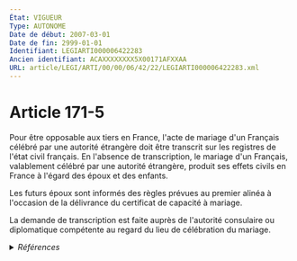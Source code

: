 ```yaml
---
État: VIGUEUR
Type: AUTONOME
Date de début: 2007-03-01
Date de fin: 2999-01-01
Identifiant: LEGIARTI000006422283
Ancien identifiant: ACAXXXXXXXX5X00171AFXXAA
URL: article/LEGI/ARTI/00/00/06/42/22/LEGIARTI000006422283.xml
---
```


<h1>Article 171-5</h1>

Pour être opposable aux tiers en France, l'acte de mariage d'un Français célébré
par une autorité étrangère doit être transcrit sur les registres de l'état civil
français. En l'absence de transcription, le mariage d'un Français, valablement
célébré par une autorité étrangère, produit ses effets civils en France à
l'égard des époux et des enfants.<br />

Les futurs époux sont informés des règles prévues au premier alinéa à l'occasion
de la délivrance du certificat de capacité à mariage.<br />

La demande de transcription est faite auprès de l'autorité consulaire ou
diplomatique compétente au regard du lieu de célébration du mariage.


<details>
  <summary><em>Références</em></summary>

  <h2>Articles faisant référence à l'article</h2>
  
  <ul>
    <li>
      <a href="https://legal.tricoteuses.fr//redirection/LEGIARTI000006284884?vers=git&vers=legifrance">LOI n° 2006-1376 du 14 novembre 2006 relative au contrôle de la validité des mariages - article 3 ENTIEREMENT_MODIF</a> CREATION cible
    </li>
    <li>
      <a href="https://legal.tricoteuses.fr//redirection/LEGIARTI000018898292?vers=git&vers=legifrance">Décret n° 2008-521 du 2 juin 2008 relatif aux attributions des autorités diplomatiques et consulaires françaises en matière d'état civil - article 11 AUTONOME VIGUEUR, en vigueur depuis le 2008-06-05</a> CITATION source
    </li>
  </ul>
  
  <h2>Références faites par l'article</h2>
  
  <ul>
    <li>
      2006-11-14 CREATION source <a href="https://legal.tricoteuses.fr//redirection/LEGIARTI000006284884?vers=git&vers=legifrance">LOI n° 2006-1376 du 14 novembre 2006 relative au contrôle de la validité des mariages - article 3 ENTIEREMENT_MODIF</a>
    </li>
    <li>
      2008-06-02 CITATION cible <a href="https://legal.tricoteuses.fr//redirection/LEGIARTI000018898292?vers=git&vers=legifrance">Décret n° 2008-521 du 2 juin 2008 relatif aux attributions des autorités diplomatiques et consulaires françaises en matière d'état civil - article 11 AUTONOME VIGUEUR, en vigueur depuis le 2008-06-05</a>
    </li>
    <li>
      CODIFICATION source Loi 1803-03-14
    </li>
  </ul>
</details>
